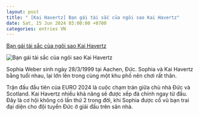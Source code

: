 ```yaml
---
layout: post
title: " [Kai Havertz] Bạn gái tài sắc của ngôi sao Kai Havertz"
date: Sat, 15 Jun 2024 03:00:00 +0700
categories: entries VN
---
```

[Bạn gái tài sắc của ngôi sao Kai Havertz](https://soha.vn/ban-gai-tai-sac-ven-toan-cua-ngoi-sao-doi-tuyen-duc-198240614215358399.htm)

![Bạn gái tài sắc của ngôi sao Kai Havertz](https://sohanews.sohacdn.com/zoom/600_315/160588918557773824/2024/6/14/33-18094480-1718376734259-1718376734393717515357-47-0-424-720-crop-17183767752208548302.png)

Sophia Weber sinh ngày 28/3/1999 tại Aachen, Đức. Sophia và Kai Havertz bằng tuổi nhau, lại lớn lên trong cùng một khu phố nên chơi rất thân.

Trận đấu đầu tiên của EURO 2024 là cuộc chạm trán giữa chủ nhà Đức và Scotland. Kai Havertz nhiều khả năng sẽ được xếp đá chính ngay từ đầu. Đây là cơ hội không có lần thứ 2 trong đời, khi Sophia được cổ vũ bạn trai đại diện cho đội tuyển Đức ở giải đấu trên sân nhà.

